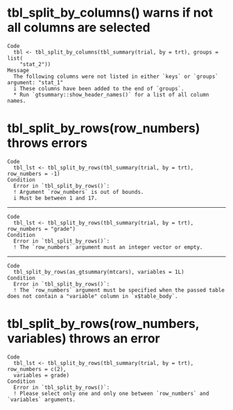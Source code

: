 # tbl_split_by_columns() warns if not all columns are selected

    Code
      tbl <- tbl_split_by_columns(tbl_summary(trial, by = trt), groups = list(
        "stat_2"))
    Message
      The following columns were not listed in either `keys` or `groups` argument: "stat_1"
      i These columns have been added to the end of `groups`.
      * Run `gtsummary::show_header_names()` for a list of all column names.

# tbl_split_by_rows(row_numbers) throws errors

    Code
      tbl_lst <- tbl_split_by_rows(tbl_summary(trial, by = trt), row_numbers = -1)
    Condition
      Error in `tbl_split_by_rows()`:
      ! Argument `row_numbers` is out of bounds.
      i Must be between 1 and 17.

---

    Code
      tbl_lst <- tbl_split_by_rows(tbl_summary(trial, by = trt), row_numbers = "grade")
    Condition
      Error in `tbl_split_by_rows()`:
      ! The `row_numbers` argument must an integer vector or empty.

---

    Code
      tbl_split_by_rows(as_gtsummary(mtcars), variables = 1L)
    Condition
      Error in `tbl_split_by_rows()`:
      ! The `row_numbers` argument must be specified when the passed table does not contain a "variable" column in `x$table_body`.

# tbl_split_by_rows(row_numbers, variables) throws an error

    Code
      tbl_lst <- tbl_split_by_rows(tbl_summary(trial, by = trt), row_numbers = c(2),
      variables = grade)
    Condition
      Error in `tbl_split_by_rows()`:
      ! Please select only one and only one between `row_numbers` and `variables` arguments.

